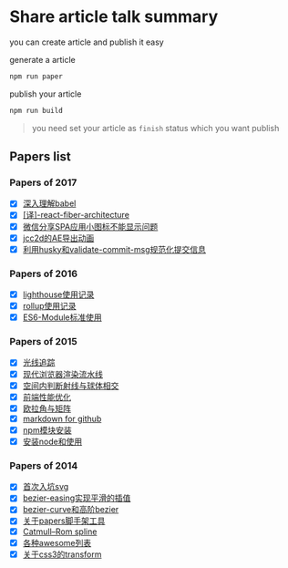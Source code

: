 # Share article talk summary

you can create article and publish it easy

generate a article
```sh
npm run paper
```

publish your article
```sh
npm run build
```
> you need set your article as `finish` status which you want publish

## Papers list

### Papers of 2017

- [x] [深入理解babel](https://github.com/jasonChen1982/blog/blob/master/papers/2017-09-21-%E6%B7%B1%E5%85%A5%E7%90%86%E8%A7%A3babel.md)
- [x] [[译]-react-fiber-architecture](https://github.com/jasonChen1982/blog/blob/master/papers/2017-09-08-%5B%E8%AF%91%5D-react-fiber-architecture.md)
- [x] [微信分享SPA应用小图标不能显示问题](https://github.com/jasonChen1982/blog/blob/master/papers/2017-05-03-%E5%BE%AE%E4%BF%A1%E5%88%86%E4%BA%ABSPA%E5%BA%94%E7%94%A8%E5%B0%8F%E5%9B%BE%E6%A0%87%E4%B8%8D%E8%83%BD%E6%98%BE%E7%A4%BA%E9%97%AE%E9%A2%98.md)
- [x] [jcc2d的AE导出动画](https://github.com/jasonChen1982/blog/blob/master/papers/2017-04-15-jcc2d%E7%9A%84AE%E5%AF%BC%E5%87%BA%E5%8A%A8%E7%94%BB.md)
- [x] [利用husky和validate-commit-msg规范化提交信息](https://github.com/jasonChen1982/blog/blob/master/papers/2017-02-14-%E5%88%A9%E7%94%A8husky%E5%92%8Cvalidate-commit-msg%E8%A7%84%E8%8C%83%E5%8C%96%E6%8F%90%E4%BA%A4%E4%BF%A1%E6%81%AF.md)

### Papers of 2016

- [x] [lighthouse使用记录](https://github.com/jasonChen1982/blog/blob/master/papers/2016-12-23-lighthouse%E4%BD%BF%E7%94%A8%E8%AE%B0%E5%BD%95.md)
- [x] [rollup使用记录](https://github.com/jasonChen1982/blog/blob/master/papers/2016-06-10-rollup%E4%BD%BF%E7%94%A8%E8%AE%B0%E5%BD%95.md)
- [x] [ES6-Module标准使用](https://github.com/jasonChen1982/blog/blob/master/papers/2016-04-11-ES6-Module%E6%A0%87%E5%87%86%E4%BD%BF%E7%94%A8.md)

### Papers of 2015

- [x] [光线追踪](https://github.com/jasonChen1982/blog/blob/master/papers/2015-10-02-%E5%85%89%E7%BA%BF%E8%BF%BD%E8%B8%AA.md)
- [x] [现代浏览器渲染流水线](https://github.com/jasonChen1982/blog/blob/master/papers/2015-07-10-%E7%8E%B0%E4%BB%A3%E6%B5%8F%E8%A7%88%E5%99%A8%E6%B8%B2%E6%9F%93%E6%B5%81%E6%B0%B4%E7%BA%BF.md)
- [x] [空间内判断射线与球体相交](https://github.com/jasonChen1982/blog/blob/master/papers/2015-05-02-%E7%A9%BA%E9%97%B4%E5%86%85%E5%88%A4%E6%96%AD%E5%B0%84%E7%BA%BF%E4%B8%8E%E7%90%83%E4%BD%93%E7%9B%B8%E4%BA%A4.md)
- [x] [前端性能优化](https://github.com/jasonChen1982/blog/blob/master/papers/2015-03-14-%E5%89%8D%E7%AB%AF%E6%80%A7%E8%83%BD%E4%BC%98%E5%8C%96.md)
- [x] [欧拉角与矩阵](https://github.com/jasonChen1982/blog/blob/master/papers/2015-02-15-%E6%AC%A7%E6%8B%89%E8%A7%92%E4%B8%8E%E7%9F%A9%E9%98%B5.md)
- [x] [markdown for github](https://github.com/jasonChen1982/blog/blob/master/papers/2015-02-11-markdown%20for%20github.md)
- [x] [npm模块安装](https://github.com/jasonChen1982/blog/blob/master/papers/2015-01-11-npm%E6%A8%A1%E5%9D%97%E5%AE%89%E8%A3%85.md)
- [x] [安装node和使用](https://github.com/jasonChen1982/blog/blob/master/papers/2015-01-10-%E5%AE%89%E8%A3%85node%E5%92%8C%E4%BD%BF%E7%94%A8.md)

### Papers of 2014

- [x] [首次入坑svg](https://github.com/jasonChen1982/blog/blob/master/papers/2014-12-01-%E9%A6%96%E6%AC%A1%E5%85%A5%E5%9D%91svg.md)
- [x] [bezier-easing实现平滑的插值](https://github.com/jasonChen1982/blog/blob/master/papers/2014-11-25-bezier-easing%E5%AE%9E%E7%8E%B0%E5%B9%B3%E6%BB%91%E7%9A%84%E6%8F%92%E5%80%BC.md)
- [x] [bezier-curve和高阶bezier](https://github.com/jasonChen1982/blog/blob/master/papers/2014-11-21-bezier-curve%E5%92%8C%E9%AB%98%E9%98%B6bezier.md)
- [x] [关于papers脚手架工具](https://github.com/jasonChen1982/blog/blob/master/papers/2014-11-19-%E5%85%B3%E4%BA%8Epapers%E8%84%9A%E6%89%8B%E6%9E%B6%E5%B7%A5%E5%85%B7.md)
- [x] [Catmull–Rom spline](https://github.com/jasonChen1982/blog/blob/master/papers/2014-11-08-Catmull%E2%80%93Rom%20spline.md)
- [x] [各种awesome列表](https://github.com/jasonChen1982/blog/blob/master/papers/2014-09-27-%E5%90%84%E7%A7%8Dawesome%E5%88%97%E8%A1%A8.md)
- [x] [关于css3的transform](https://github.com/jasonChen1982/blog/blob/master/papers/2014-08-14-%E5%85%B3%E4%BA%8Ecss3%E7%9A%84transform.md)
